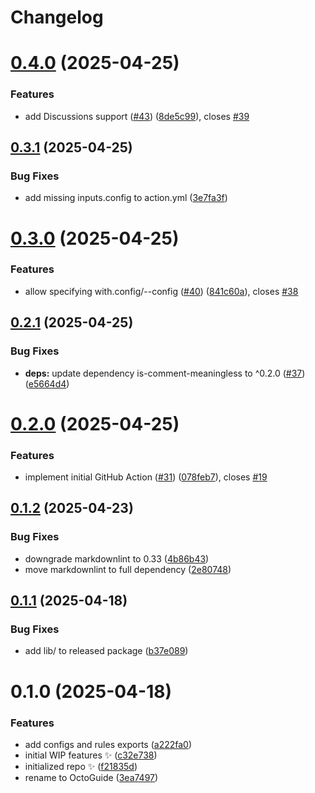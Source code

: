 # Changelog

# [0.4.0](https://github.com/JoshuaKGoldberg/octoguide/compare/0.3.1...0.4.0) (2025-04-25)

### Features

- add Discussions support ([#43](https://github.com/JoshuaKGoldberg/octoguide/issues/43)) ([8de5c99](https://github.com/JoshuaKGoldberg/octoguide/commit/8de5c999289cb3d51d8d1cb16ad8752b2fce4f3a)), closes [#39](https://github.com/JoshuaKGoldberg/octoguide/issues/39)

## [0.3.1](https://github.com/JoshuaKGoldberg/octoguide/compare/0.3.0...0.3.1) (2025-04-25)

### Bug Fixes

- add missing inputs.config to action.yml ([3e7fa3f](https://github.com/JoshuaKGoldberg/octoguide/commit/3e7fa3f6c06d97659d74c7675d11068da93deb70))

# [0.3.0](https://github.com/JoshuaKGoldberg/octoguide/compare/0.2.1...0.3.0) (2025-04-25)

### Features

- allow specifying with.config/--config ([#40](https://github.com/JoshuaKGoldberg/octoguide/issues/40)) ([841c60a](https://github.com/JoshuaKGoldberg/octoguide/commit/841c60ab1a798c7a4922d9ff0a0116847b9773ad)), closes [#38](https://github.com/JoshuaKGoldberg/octoguide/issues/38)

## [0.2.1](https://github.com/JoshuaKGoldberg/octoguide/compare/0.2.0...0.2.1) (2025-04-25)

### Bug Fixes

- **deps:** update dependency is-comment-meaningless to ^0.2.0 ([#37](https://github.com/JoshuaKGoldberg/octoguide/issues/37)) ([e5664d4](https://github.com/JoshuaKGoldberg/octoguide/commit/e5664d49c636829da211d24e617430408a3c88ed))

# [0.2.0](https://github.com/JoshuaKGoldberg/octoguide/compare/0.1.2...0.2.0) (2025-04-25)

### Features

- implement initial GitHub Action ([#31](https://github.com/JoshuaKGoldberg/octoguide/issues/31)) ([078feb7](https://github.com/JoshuaKGoldberg/octoguide/commit/078feb73d4cb1221834d39bbab084b1aa4cc3c09)), closes [#19](https://github.com/JoshuaKGoldberg/octoguide/issues/19)

## [0.1.2](https://github.com/JoshuaKGoldberg/octoguide/compare/0.1.1...0.1.2) (2025-04-23)

### Bug Fixes

- downgrade markdownlint to 0.33 ([4b86b43](https://github.com/JoshuaKGoldberg/octoguide/commit/4b86b4341f0dca9a820457a6df2f4584401fb645))
- move markdownlint to full dependency ([2e80748](https://github.com/JoshuaKGoldberg/octoguide/commit/2e80748f37536a9a6ec788b9552cd2e904ef2b58))

## [0.1.1](https://github.com/JoshuaKGoldberg/octoguide/compare/0.1.0...0.1.1) (2025-04-18)

### Bug Fixes

- add lib/ to released package ([b37e089](https://github.com/JoshuaKGoldberg/octoguide/commit/b37e0895888866cba04879c9c2b791b4396330d9))

# 0.1.0 (2025-04-18)

### Features

- add configs and rules exports ([a222fa0](https://github.com/JoshuaKGoldberg/octoguide/commit/a222fa0430732963cf298d9ac9e4644cc838eff4))
- initial WIP features ✨ ([c32e738](https://github.com/JoshuaKGoldberg/octoguide/commit/c32e738570b79be230cfc26aa9328f3719c2aba1))
- initialized repo ✨ ([f21835d](https://github.com/JoshuaKGoldberg/octoguide/commit/f21835d4a64ce97dd7c63af6f7c30555e68a0d1e))
- rename to OctoGuide ([3ea7497](https://github.com/JoshuaKGoldberg/octoguide/commit/3ea74974cf5c1397182363ddbece83f0627fec58))
